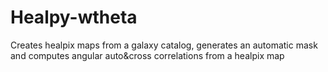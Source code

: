 Healpy-wtheta
=============

Creates healpix maps from a galaxy catalog, generates an automatic mask and computes angular auto&amp;cross correlations from a healpix map